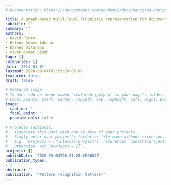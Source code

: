```yaml
---
# Documentation: https://sourcethemes.com/academic/docs/managing-content/

title: A graph-based multi-level linguistic representation for document understanding
subtitle: ''
summary: ''
authors:
- David Pinto
- Helena Gómez-Adorno
- Darnes Vilarino
- Vivek Kumar Singh
tags: []
categories: []
date: '2014-01-01'
lastmod: 2020-09-04T01:51:29-05:00
featured: false
draft: false

# Featured image
# To use, add an image named `featured.jpg/png` to your page's folder.
# Focal points: Smart, Center, TopLeft, Top, TopRight, Left, Right, BottomLeft, Bottom, BottomRight.
image:
  caption: ''
  focal_point: ''
  preview_only: false

# Projects (optional).
#   Associate this post with one or more of your projects.
#   Simply enter your project's folder or file name without extension.
#   E.g. `projects = ["internal-project"]` references `content/project/deep-learning/index.md`.
#   Otherwise, set `projects = []`.
projects: []
publishDate: '2020-09-04T06:51:28.689684Z'
publication_types:
- 2
abstract: ''
publication: '*Pattern recognition letters*'
---
```

